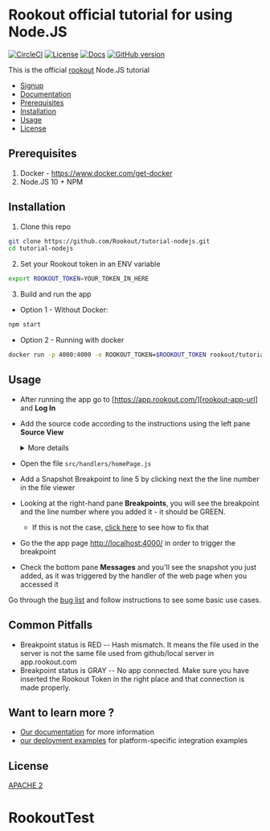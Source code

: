 # Rookout official tutorial for using Node.JS

[![CircleCI](https://circleci.com/gh/Rookout/tutorial-nodejs/tree/master.svg?style=svg)](https://circleci.com/gh/Rookout/tutorial-nodejs/tree/master)
[![License][license-image]][license-url]
[![Docs][docs-image]][docs-url]
[![GitHub version][version-badge]](https://badge.fury.io/gh/rookout%2Ftryme-tutorial)

This is the official [rookout][rookout-getting-started] Node.JS tutorial

- [Signup][rookout-signup]
- [Documentation][docs-url]
- [Prerequisites](#prerequisites)
- [Installation](#installation)
- [Usage](#usage)
- [License](#license)


## Prerequisites

1. Docker - https://www.docker.com/get-docker
2. Node.JS 10 + NPM 

## Installation

1. Clone this repo

```bash
git clone https://github.com/Rookout/tutorial-nodejs.git
cd tutorial-nodejs
``` 

2. Set your Rookout token in an ENV variable 

```bash
export ROOKOUT_TOKEN=YOUR_TOKEN_IN_HERE
```
     
3. Build and run the app

- Option 1 - Without Docker:

```bash
npm start
```

- Option 2 - Running with docker

```bash
docker run -p 4000:4000 -e ROOKOUT_TOKEN=$ROOKOUT_TOKEN rookout/tutorial-nodejs
```

## Usage

- After running the app go to [https://app.rookout.com/][rookout-app-url] and **Log In**
- Add the source code according to the instructions using the left pane **Source View**

    <details>
    <summary>More details</summary>
    <p>
    
    #### Adding source code
    
    1. Click on Add source
    1. Choose source control
        - Github
            - Click on Connect
            - Authorize O-Auth
            - Fill `Repository Owner`
            - Click `Repository` and choose from the dropdown menu
            - Click Next
            - Choose the desired branch
            - Click View Repository
        - Local FileSystem - Server
            - Click on Setup Server
            - Choose a supported HTTP Server (Node.js)
            - Leave the default port `8000` or choose your own
            - Run your local server e.g. `simple-https -p 8000` in the right directory
            - Click on Connect to Server
    </p>
    </details>
    
    
- Open the file `src/handlers/homePage.js`
- Add a Snapshot Breakpoint to line 5 by clicking next the the line number in the file viewer
- Looking at the right-hand pane **Breakpoints**, you will see the breakpoint and the line number where you added it - it should be GREEN.
    - If this is not the case, [click here](https://docs.rookout.com/docs/breakpoints-status.html) to see how to fix that
- Go the the app page [http://localhost:4000/](http://localhost:4000/) in order to trigger the breakpoint
- Check the bottom pane **Messages** and you'll see the snapshot you just added, as it was triggered by the handler of the web page when you accessed it

Go through the [bug list](BUGHUNT.md) and follow instructions to see some basic use cases.

## Common Pitfalls

- Breakpoint status is RED -- Hash mismatch. It means the file used in the server is not the same file used from github/local server in app.rookout.com
- Breakpoint status is GRAY -- No app connected. Make sure you have inserted the Rookout Token in the right place and that connection is made properly.

## Want to learn more ?

- [Our documentation][docs-url] for more information
- [our deployment examples][deployment-examples] for platform-specific integration examples

## License
[APACHE 2](LICENSE)

[version-badge]: https://badge.fury.io/gh/rookout%2Ftryme-tutorial.svg
[license-url]: LICENSE
[docs-url]: https://docs.rookout.com/
[rookout-getting-started]: https://docs.rookout.com/docs/introduction.html
[rookout-signup]: https://www.rookout.com/trial/
[docs-image]: https://img.shields.io/badge/docs-latest-blue.svg
[license-image]: https://img.shields.io/badge/License-Apache%202.0-blue.svg
[rookout-app-url]: https://app.rookout.com/
[deployment-examples]: https://github.com/Rookout/deployment-examples
# RookoutTest
